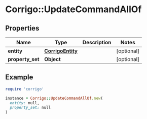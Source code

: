 # Corrigo::UpdateCommandAllOf

## Properties

| Name | Type | Description | Notes |
| ---- | ---- | ----------- | ----- |
| **entity** | [**CorrigoEntity**](CorrigoEntity.md) |  | [optional] |
| **property_set** | **Object** |  | [optional] |

## Example

```ruby
require 'corrigo'

instance = Corrigo::UpdateCommandAllOf.new(
  entity: null,
  property_set: null
)
```


